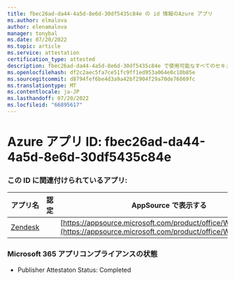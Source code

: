 ```yaml
---
title: fbec26ad-da44-4a5d-8e6d-30df5435c84e の id 情報のAzure アプリ
ms.author: elmalova
author: elenamalova
manager: tonybal
ms.date: 07/20/2022
ms.topic: article
ms.service: attestation
certification_type: attested
description: fbec26ad-da44-4a5d-8e6d-30df5435c84e で使用可能なすべてのセキュリティとコンプライアンス情報。
ms.openlocfilehash: df2c2aec5fa7ce51fc9ff1ed953a064e0c10b85e
ms.sourcegitcommit: d8794fef6be4d3a9a42bf2904f29a70de76069fc
ms.translationtype: MT
ms.contentlocale: ja-JP
ms.lasthandoff: 07/20/2022
ms.locfileid: "66895617"
---
```

# <a name="azure-app-id-fbec26ad-da44-4a5d-8e6d-30df5435c84e"></a>Azure アプリ ID: fbec26ad-da44-4a5d-8e6d-30df5435c84e


### <a name="apps-associated-with-this-id"></a>この ID に関連付けられているアプリ:
| **アプリ名** | **認定** | **AppSource で表示する** |
|--------------|---------------|-----------------------|
| [Zendesk](../forward/WA200003782.md) |  | [https://appsource.microsoft.com/product/office/WA200003782](https://appsource.microsoft.com/product/office/WA200003782) |

### <a name="microsoft-365-app-compliance-status"></a>Microsoft 365 アプリコンプライアンスの状態
- Publisher Attestaton Status: Completed
